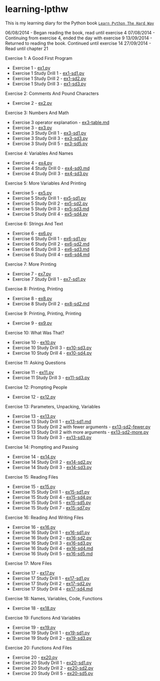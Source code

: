 learning-lpthw
==============

This is my learning diary for the Python book [`Learn Python The Hard Way`](http://learnpythonthehardway.org/book/)

06/08/2014 - Began reading the book, read until exercise 4
07/08/2014 - Continuing from exercise 4, ended the day with exercise 9
13/09/2014 - Returned to reading the book. Continued until exercise 14
27/09/2014 - Read until chapter 21

Exercise 1: A Good First Program
- Exercise 1 - [ex1.py](ex01/ex1.py)
- Exercise 1 Study Drill 1 - [ex1-sd1.py](ex01/ex1-sd1.py)
- Exercise 1 Study Drill 2 - [ex1-sd2.py](ex01/ex1-sd2.py)
- Exercise 1 Study Drill 3 - [ex1-sd3.py](ex01/ex1-sd3.py)

Exercise 2: Comments And Pound Characters
- Exercise 2 - [ex2.py](ex02/ex2.py)

Exercise 3: Numbers And Math
- Exercise 3 operator explanation - [ex3-table.md](ex03/ex3-table.md)
- Exercise 3 - [ex3.py](ex03/ex3.py)
- Exercise 3 Study Drill 1 - [ex3-sd1.py](ex03/ex3-sd1.py)
- Exercise 3 Study Drill 3 - [ex3-sd3.py](ex03/ex3-sd3.py)
- Exercise 3 Study Drill 5 - [ex3-sd5.py](ex03/ex3-sd5.py)

Exercise 4: Variables And Names
- Exercise 4 - [ex4.py](ex04/ex4.py)
- Exercise 4 Study Drill 0 - [ex4-sd0.md](ex04/ex4-sd0.md)
- Exercise 4 Study Drill 3 - [ex4-sd3.py](ex04/ex4-sd3.py)

Exercise 5: More Variables And Printing
- Exercise 5 - [ex5.py](ex05/ex5.py)
- Exercise 5 Study Drill 1 - [ex5-sd1.py](ex05/ex5-sd1.py)
- Exercise 5 Study Drill 2 - [ex5-sd2.py](ex05/ex5-sd2.py)
- Exercise 5 Study Drill 3 - [ex5-sd3.md](ex05/ex5-sd3.md)
- Exercise 5 Study Drill 4 - [ex5-sd4.py](ex05/ex5-sd4.py)

Exercise 6: Strings And Text
- Exercise 6 - [ex6.py](ex06/ex6.py)
- Exercise 6 Study Drill 1 - [ex6-sd1.py](ex06/ex6-sd1.py)
- Exercise 6 Study Drill 2 - [ex6-sd2.md](ex06/ex6-sd2.md)
- Exercise 6 Study Drill 3 - [ex6-sd3.md](ex06/ex6-sd3.md)
- Exercise 6 Study Drill 4 - [ex6-sd4.md](ex06/ex6-sd4.md)

Exercise 7: More Printing
- Exercise 7 - [ex7.py](ex07/ex7.py)
- Exercise 7 Study Drill 1 - [ex7-sd1.py](ex07/ex7-sd1.py)

Exercise 8: Printing, Printing
- Exercise 8 - [ex8.py](ex08/ex8.py)
- Exercise 8 Study Drill 2 - [ex8-sd2.md](ex08/ex8-sd2.md)

Exercise 9: Printing, Printing, Printing
- Exercise 9 - [ex9.py](ex09/ex9.py)

Exercise 10: What Was That?
- Exercise 10 - [ex10.py](ex10/ex10.py)
- Exercise 10 Study Drill 3 - [ex10-sd3.py](ex10/ex10-sd3.py)
- Exercise 10 Study Drill 4 - [ex10-sd4.py](ex10/ex10-sd4.py)

Exercise 11: Asking Questions
- Exercise 11 - [ex11.py](ex11/ex11.py)
- Exercise 11 Study Drill 3 - [ex11-sd3.py](ex11/ex11-sd3.py)

Exercise 12: Prompting People
- Exercise 12 - [ex12.py](ex12/ex12.py)

Exercise 13: Parameters, Unpacking, Variables
- Exercise 13 - [ex13.py](ex13/ex13.py)
- Exercise 13 Study Drill 1 - [ex13-sd1.md](ex13/ex13-sd1.md)
- Exercise 13 Study Drill 2 with fewer arguments - [ex13-sd2-fewer.py](ex13/ex13-sd2-fewer.py)
- Exercise 13 Study Drill 2 with more arguments - [ex13-sd2-more.py](ex13/ex13-sd2-more.py)
- Exercise 13 Study Drill 3 - [ex13-sd3.py](ex13/ex13-sd3.py)

Exercise 14: Prompting and Passing
- Exercise 14 - [ex14.py](ex14/ex14.py)
- Exercise 14 Study Drill 2 - [ex14-sd2.py](ex14/ex14-sd2.py)
- Exercise 14 Study Drill 3 - [ex14-sd3.py](ex14/ex14-sd3.py)

Exercise 15: Reading Files
- Exercise 15 - [ex15.py](ex15/ex15.py)
- Exercise 15 Study Drill 1 - [ex15-sd1.py](ex15/ex15-sd1.py)
- Exercise 15 Study Drill 4 - [ex15-sd4.py](ex15/ex15-sd4.py)
- Exercise 15 Study Drill 5 - [ex15-sd5.py](ex15/ex15-sd5.py)
- Exercise 15 Study Drill 7 - [ex15-sd7.py](ex15/ex15-sd7.py)

Exercise 16: Reading And Writing Files
- Exercise 16 - [ex16.py](ex16/ex16.py)
- Exercise 16 Study Drill 1 - [ex16-sd1.py](ex16/ex16-sd1.py)
- Exercise 16 Study Drill 2 - [ex16-sd2.py](ex16/ex16-sd2.py)
- Exercise 16 Study Drill 3 - [ex16-sd3.py](ex16/ex16-sd3.py)
- Exercise 16 Study Drill 4 - [ex16-sd4.md](ex16/ex16-sd4.md)
- Exercise 16 Study Drill 5 - [ex16-sd5.md](ex16/ex16-sd5.md)

Exercise 17: More Files
- Exercise 17 - [ex17.py](ex17/ex17.py)
- Exercise 17 Study Drill 1 - [ex17-sd1.py](ex17/ex17-sd1.py)
- Exercise 17 Study Drill 2 - [ex17-sd2.py](ex17/ex17-sd2.py)
- Exercise 17 Study Drill 4 - [ex17-sd4.md](ex17/ex17-sd4.md)

Exercise 18: Names, Variables, Code, Functions
- Exercise 18 - [ex18.py](ex18/ex18.py)

Exercise 19: Functions And Variables
- Exercise 19 - [ex19.py](ex19/ex19.py)
- Exercise 19 Study Drill 1 - [ex19-sd1.py](ex19/ex19-sd1.py)
- Exercise 19 Study Drill 2 - [ex19-sd3.py](ex19/ex19-sd3.py)

Exercise 20: Functions And Files
- Exercise 20 - [ex20.py](ex20/ex20.py)
- Exercise 20 Study Drill 1 - [ex20-sd1.py](ex20/ex20-sd1.py)
- Exercise 20 Study Drill 2 - [ex20-sd2.py](ex20/ex20-sd2.py)
- Exercise 20 Study Drill 5 - [ex20-sd5.py](ex20/ex20-sd5.py)

